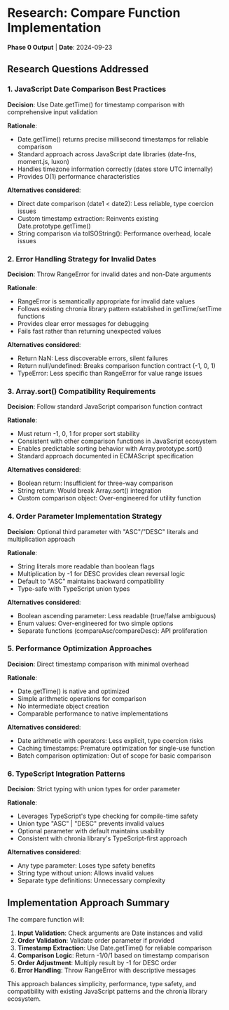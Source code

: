 # Research: Compare Function Implementation

**Phase 0 Output** | **Date**: 2024-09-23

## Research Questions Addressed

### 1. JavaScript Date Comparison Best Practices

**Decision**: Use Date.getTime() for timestamp comparison with comprehensive input validation

**Rationale**:
- Date.getTime() returns precise millisecond timestamps for reliable comparison
- Standard approach across JavaScript date libraries (date-fns, moment.js, luxon)
- Handles timezone information correctly (dates store UTC internally)
- Provides O(1) performance characteristics

**Alternatives considered**:
- Direct date comparison (date1 < date2): Less reliable, type coercion issues
- Custom timestamp extraction: Reinvents existing Date.prototype.getTime()
- String comparison via toISOString(): Performance overhead, locale issues

### 2. Error Handling Strategy for Invalid Dates

**Decision**: Throw RangeError for invalid dates and non-Date arguments

**Rationale**:
- RangeError is semantically appropriate for invalid date values
- Follows existing chronia library pattern established in getTime/setTime functions
- Provides clear error messages for debugging
- Fails fast rather than returning unexpected values

**Alternatives considered**:
- Return NaN: Less discoverable errors, silent failures
- Return null/undefined: Breaks comparison function contract (-1, 0, 1)
- TypeError: Less specific than RangeError for value range issues

### 3. Array.sort() Compatibility Requirements

**Decision**: Follow standard JavaScript comparison function contract

**Rationale**:
- Must return -1, 0, 1 for proper sort stability
- Consistent with other comparison functions in JavaScript ecosystem
- Enables predictable sorting behavior with Array.prototype.sort()
- Standard approach documented in ECMAScript specification

**Alternatives considered**:
- Boolean return: Insufficient for three-way comparison
- String return: Would break Array.sort() integration
- Custom comparison object: Over-engineered for utility function

### 4. Order Parameter Implementation Strategy

**Decision**: Optional third parameter with "ASC"/"DESC" literals and multiplication approach

**Rationale**:
- String literals more readable than boolean flags
- Multiplication by -1 for DESC provides clean reversal logic
- Default to "ASC" maintains backward compatibility
- Type-safe with TypeScript union types

**Alternatives considered**:
- Boolean ascending parameter: Less readable (true/false ambiguous)
- Enum values: Over-engineered for two simple options
- Separate functions (compareAsc/compareDesc): API proliferation

### 5. Performance Optimization Approaches

**Decision**: Direct timestamp comparison with minimal overhead

**Rationale**:
- Date.getTime() is native and optimized
- Simple arithmetic operations for comparison
- No intermediate object creation
- Comparable performance to native implementations

**Alternatives considered**:
- Date arithmetic with operators: Less explicit, type coercion risks
- Caching timestamps: Premature optimization for single-use function
- Batch comparison optimization: Out of scope for basic comparison

### 6. TypeScript Integration Patterns

**Decision**: Strict typing with union types for order parameter

**Rationale**:
- Leverages TypeScript's type checking for compile-time safety
- Union type "ASC" | "DESC" prevents invalid values
- Optional parameter with default maintains usability
- Consistent with chronia library's TypeScript-first approach

**Alternatives considered**:
- Any type parameter: Loses type safety benefits
- String type without union: Allows invalid values
- Separate type definitions: Unnecessary complexity

## Implementation Approach Summary

The compare function will:

1. **Input Validation**: Check arguments are Date instances and valid
2. **Order Validation**: Validate order parameter if provided
3. **Timestamp Extraction**: Use Date.getTime() for reliable comparison
4. **Comparison Logic**: Return -1/0/1 based on timestamp comparison
5. **Order Adjustment**: Multiply result by -1 for DESC order
6. **Error Handling**: Throw RangeError with descriptive messages

This approach balances simplicity, performance, type safety, and compatibility with existing JavaScript patterns and the chronia library ecosystem.
